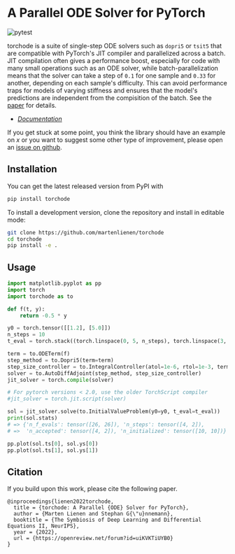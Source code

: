 # A Parallel ODE Solver for PyTorch

![pytest](https://github.com/martenlienen/torchode/actions/workflows/python-package.yml/badge.svg)

torchode is a suite of single-step ODE solvers such as `dopri5` or `tsit5` that are
compatible with PyTorch's JIT compiler and parallelized across a batch. JIT compilation
often gives a performance boost, especially for code with many small operations such as an
ODE solver, while batch-parallelization means that the solver can take a step of `0.1` for
one sample and `0.33` for another, depending on each sample's difficulty. This can avoid
performance traps for models of varying stiffness and ensures that the model's predictions
are independent from the compisition of the batch. See the
[paper](https://openreview.net/forum?id=uiKVKTiUYB0) for details.

- [*Documentation*](https://torchode.readthedocs.org)

If you get stuck at some point, you think the library should have an example on _x_ or you
want to suggest some other type of improvement, please open an [issue on
github](https://github.com/martenlienen/torchode/issues/new).

## Installation

You can get the latest released version from PyPI with

```sh
pip install torchode
```

To install a development version, clone the repository and install in editable mode:

```sh
git clone https://github.com/martenlienen/torchode
cd torchode
pip install -e .
```

## Usage

```python
import matplotlib.pyplot as pp
import torch
import torchode as to

def f(t, y):
    return -0.5 * y

y0 = torch.tensor([[1.2], [5.0]])
n_steps = 10
t_eval = torch.stack((torch.linspace(0, 5, n_steps), torch.linspace(3, 4, n_steps)))

term = to.ODETerm(f)
step_method = to.Dopri5(term=term)
step_size_controller = to.IntegralController(atol=1e-6, rtol=1e-3, term=term)
solver = to.AutoDiffAdjoint(step_method, step_size_controller)
jit_solver = torch.compile(solver)

# For pytorch versions < 2.0, use the older TorchScript compiler
#jit_solver = torch.jit.script(solver)

sol = jit_solver.solve(to.InitialValueProblem(y0=y0, t_eval=t_eval))
print(sol.stats)
# => {'n_f_evals': tensor([26, 26]), 'n_steps': tensor([4, 2]),
# =>  'n_accepted': tensor([4, 2]), 'n_initialized': tensor([10, 10])}

pp.plot(sol.ts[0], sol.ys[0])
pp.plot(sol.ts[1], sol.ys[1])
```

## Citation

If you build upon this work, please cite the following paper.

```
@inproceedings{lienen2022torchode,
  title = {torchode: A Parallel {ODE} Solver for PyTorch},
  author = {Marten Lienen and Stephan G{\"u}nnemann},
  booktitle = {The Symbiosis of Deep Learning and Differential Equations II, NeurIPS},
  year = {2022},
  url = {https://openreview.net/forum?id=uiKVKTiUYB0}
}
```
